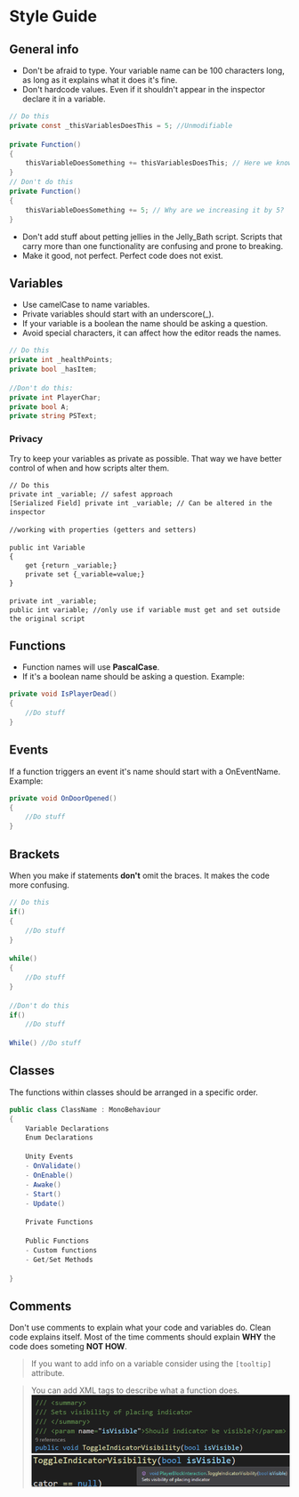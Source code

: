 # Style Guide

## General info
- Don't be afraid to type. Your variable name can be 100 characters long, as long as it explains what it does it's fine.
- Don't hardcode values. Even if it shouldn't appear in the inspector declare it in a variable.
```csharp
// Do this
private const _thisVariablesDoesThis = 5; //Unmodifiable

private Function()
{
	thisVariableDoesSomething += thisVariablesDoesThis; // Here we know what both variables are.
}
// Don't do this
private Function()
{
	thisVariableDoesSomething += 5; // Why are we increasing it by 5?
}
```
- Don't add stuff about petting jellies in the Jelly_Bath script. Scripts that carry more than one functionality are confusing and prone to breaking.
- Make it good, not perfect. Perfect code does not exist.

## Variables

- Use camelCase to name variables.
- Private variables should start with an underscore(_).
- If your variable is a boolean the name should be asking a question.
- Avoid special characters, it can affect how the editor reads the names.

```csharp
// Do this
private int _healthPoints;
private bool _hasItem;

//Don't do this:
private int PlayerChar;
private bool A;
private string PSText;
```

### Privacy

Try to keep your variables as private as possible. That way we have better control of when and how scripts alter them.

```
// Do this
private int _variable; // safest approach
[Serialized Field] private int _variable; // Can be altered in the inspector

//working with properties (getters and setters)

public int Variable 
{
	get {return _variable;} 
	private set {_variable=value;}
}

private int _variable;
public int variable; //only use if variable must get and set outside the original script
```

## Functions
- Function names will use **PascalCase**.
- If it's a boolean name should be asking a question. Example:
```csharp
private void IsPlayerDead()
{
	//Do stuff
}
```


## Events
If a function triggers an event it's name should start with a OnEventName.
Example:
```csharp
private void OnDoorOpened()
{
	//Do stuff
}
```

## Brackets
When you make if statements **don't** omit the braces. It makes the code more confusing.
```csharp
// Do this
if()
{
	//Do stuff
}

while()
{
	//Do stuff
}

//Don't do this
if()
	//Do stuff
	
While() //Do stuff
```

## Classes
The functions within classes should be arranged in a specific order.

```csharp
public class ClassName : MonoBehaviour
{
	Variable Declarations
	Enum Declarations
	
	Unity Events
	- OnValidate()
	- OnEnable()
	- Awake()
	- Start()
	- Update()
	
	Private Functions
	
	Public Functions
	- Custom functions
	- Get/Set Methods
	
}
```

## Comments
Don't use comments to explain what your code and variables do. Clean code explains itself.
Most of the time comments should explain **WHY** the code does someting **NOT HOW**.
> If you want to add info on a variable consider using the `[tooltip]` attribute.

> You can add XML tags to describe what a function does.
>![XML tag](../images/XMLtag.png "XML tag")
>![XML tag in action](../images/XMLtag_2.png "XML tag in action")


